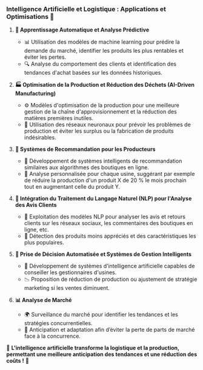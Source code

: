 ### Intelligence Artificielle et Logistique : Applications et Optimisations 🚀

1. **🤖 Apprentissage Automatique et Analyse Prédictive**  
   - 📊 Utilisation des modèles de machine learning pour prédire la demande du marché, identifier les produits les plus rentables et éviter les pertes.
   - 🔍 Analyse du comportement des clients et identification des tendances d'achat basées sur les données historiques.

2. **🏭 Optimisation de la Production et Réduction des Déchets (AI-Driven Manufacturing)**  
   - ⚙️ Modèles d'optimisation de la production pour une meilleure gestion de la chaîne d'approvisionnement et la réduction des matières premières inutiles.
   - 🔧 Utilisation des réseaux neuronaux pour prévoir les problèmes de production et éviter les surplus ou la fabrication de produits indésirables.

3. **🎯 Systèmes de Recommandation pour les Producteurs**  
   - 🛒 Développement de systèmes intelligents de recommandation similaires aux algorithmes des boutiques en ligne.
   - 📌 Analyse personnalisée pour chaque usine, suggérant par exemple de réduire la production d'un produit X de 20 % le mois prochain tout en augmentant celle du produit Y.

4. **💬 Intégration du Traitement du Langage Naturel (NLP) pour l'Analyse des Avis Clients**  
   - 📝 Exploitation des modèles NLP pour analyser les avis et retours clients sur les réseaux sociaux, les commentaires des boutiques en ligne, etc.
   - 📣 Détection des produits moins appréciés et des caractéristiques les plus populaires.

5. **🧠 Prise de Décision Automatisée et Systèmes de Gestion Intelligents**  
   - 🤖 Développement de systèmes d’intelligence artificielle capables de conseiller les gestionnaires d'usines.
   - 📉 Proposition de réduction de production ou ajustement de stratégie marketing si les ventes diminuent.

6. **📊 Analyse de Marché**  
   - 🌍 Surveillance du marché pour identifier les tendances et les stratégies concurrentielles.
   - 🚀 Anticipation et adaptation afin d’éviter la perte de parts de marché face à la concurrence.

🎯 **L'intelligence artificielle transforme la logistique et la production, permettant une meilleure anticipation des tendances et une réduction des coûts !** 🚀
